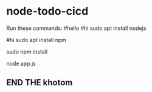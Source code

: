# node-todo-cicd
Run these commands:
#hello
#hi
sudo apt install nodejs

#hi
sudo apt install npm


sudo npm install

node app.js
## END THE khotom
